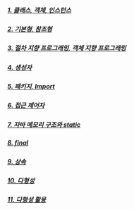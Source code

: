 ##### [1. 클래스, 객체, 인스턴스](<1. 클래스, 객체, 인스턴스.md>) 
##### [2. 기본형, 참조형](<2. 기본형, 참조형.md>) 

##### [3. 절차 지향 프로그래밍, 객체 지향 프로그래밍](<3. 절차 지향 프로그래밍, 객체 지향 프로그래밍.md>) 
##### [4. 생성자](<4. 생성자.md>) 
##### [5. 패키지, Import](<5. 패키지, Import.md>) 
##### [6. 접근 제어자](<6. 접근 제어자.md>) 
##### [7. 자바 메모리 구조와 static](<7. 자바 메모리 구조와 static.md>) 
##### [8. final](<8. final.md>) 
##### [9. 상속](<9. 상속.md>) 
##### [10. 다형성](<10. 다형성.md>) 
##### [11. 다형성 활용](<11. 다형성 활용.md>)
